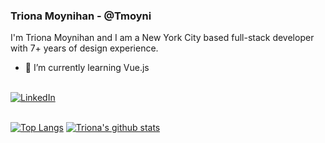 ### Triona Moynihan - @Tmoyni
I'm Triona Moynihan and I am a New York City based full-stack developer with 7+ years of design experience.
<br>

- 🌱 I’m currently learning Vue.js
<br>


<div>
  <a href="https://www.linkedin.com/in/trionamoynihan/">
  <img src="https://img.shields.io/badge/-LinkedIn-%233781da" alt="LinkedIn"/></a> 
</div>
<br>



[![Top Langs](https://github-readme-stats.vercel.app/api/top-langs/?username=tmoyni)](https://github.com/anuraghazra/github-readme-stats)
[![Triona's github stats](https://github-readme-stats.vercel.app/api?username=tmoyni)](https://github.com/anuraghazra/github-readme-stats)


<!--
**Tmoyni/Tmoyni** is a ✨ _special_ ✨ repository because its `README.md` (this file) appears on your GitHub profile.

Here are some ideas to get you started:

- 🔭 I’m currently working on ...
- 🌱 I’m currently learning ...
- 👯 I’m looking to collaborate on ...
- 🤔 I’m looking for help with ...
- 💬 Ask me about ...
- 📫 How to reach me: ...
- 😄 Pronouns: ...
- ⚡ Fun fact: ...
-->

